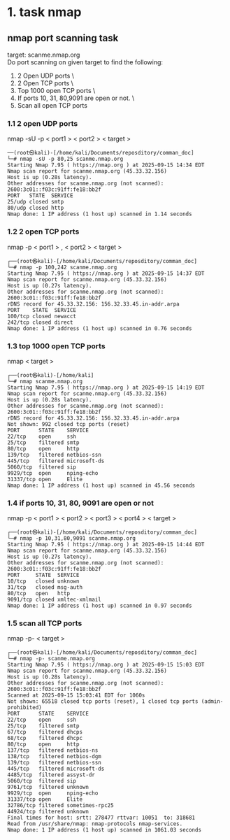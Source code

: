 # 1. task nmap 
## nmap port scanning task 
target: scanme.nmap.org \
Do port scanning on given target to find the following:


1. 2 Open UDP ports \
2. 2 Open TCP ports \
3. Top 1000 open TCP ports \
4. If ports 10, 31, 80,9091 are open or not. \
5. Scan all open TCP ports 

### 1.1  2 open UDP ports 
nmap -sU -p < port1 > < port2 > < target > 
```
──(root㉿kali)-[/home/kali/Documents/reposditory/comman_doc]
└─# nmap -sU -p 80,25 scanme.nmap.org 
Starting Nmap 7.95 ( https://nmap.org ) at 2025-09-15 14:34 EDT
Nmap scan report for scanme.nmap.org (45.33.32.156)
Host is up (0.28s latency).
Other addresses for scanme.nmap.org (not scanned): 2600:3c01::f03c:91ff:fe18:bb2f
PORT   STATE  SERVICE
25/udp closed smtp
80/udp closed http
Nmap done: 1 IP address (1 host up) scanned in 1.14 seconds

```


### 1.2  2 open TCP ports
nmap -p < port1 > , < port2 > < target >
```
┌──(root㉿kali)-[/home/kali/Documents/reposditory/comman_doc]
└─# nmap -p 100,242 scanme.nmap.org  
Starting Nmap 7.95 ( https://nmap.org ) at 2025-09-15 14:37 EDT
Nmap scan report for scanme.nmap.org (45.33.32.156)
Host is up (0.27s latency).
Other addresses for scanme.nmap.org (not scanned): 2600:3c01::f03c:91ff:fe18:bb2f
rDNS record for 45.33.32.156: 156.32.33.45.in-addr.arpa
PORT    STATE  SERVICE
100/tcp closed newacct
242/tcp closed direct
Nmap done: 1 IP address (1 host up) scanned in 0.76 seconds
```


### 1.3  top 1000 open TCP ports 
nmap < target >
```                                                                                                                                                 
┌──(root㉿kali)-[/home/kali]
└─# nmap scanme.nmap.org  
Starting Nmap 7.95 ( https://nmap.org ) at 2025-09-15 14:19 EDT
Nmap scan report for scanme.nmap.org (45.33.32.156)
Host is up (0.28s latency).
Other addresses for scanme.nmap.org (not scanned): 2600:3c01::f03c:91ff:fe18:bb2f
rDNS record for 45.33.32.156: 156.32.33.45.in-addr.arpa
Not shown: 992 closed tcp ports (reset)
PORT      STATE    SERVICE
22/tcp    open     ssh
25/tcp    filtered smtp
80/tcp    open     http
139/tcp   filtered netbios-ssn
445/tcp   filtered microsoft-ds
5060/tcp  filtered sip
9929/tcp  open     nping-echo
31337/tcp open     Elite
Nmap done: 1 IP address (1 host up) scanned in 45.56 seconds
```


### 1.4  if ports 10, 31, 80, 9091 are open or not
nmap -p < port1 > < port2 > < port3 > < port4 > < target > 
```
┌──(root㉿kali)-[/home/kali/Documents/reposditory/comman_doc]
└─# nmap -p 10,31,80,9091 scanme.nmap.org
Starting Nmap 7.95 ( https://nmap.org ) at 2025-09-15 14:44 EDT
Nmap scan report for scanme.nmap.org (45.33.32.156)
Host is up (0.27s latency).
Other addresses for scanme.nmap.org (not scanned): 2600:3c01::f03c:91ff:fe18:bb2f
PORT     STATE  SERVICE
10/tcp   closed unknown
31/tcp   closed msg-auth
80/tcp   open   http
9091/tcp closed xmltec-xmlmail
Nmap done: 1 IP address (1 host up) scanned in 0.97 seconds
```


### 1.5  scan all TCP ports 
nmap -p- < target >
```
┌──(root㉿kali)-[/home/kali/Documents/reposditory/comman_doc]
└─# nmap -p- scanme.nmap.org
Starting Nmap 7.95 ( https://nmap.org ) at 2025-09-15 15:03 EDT
Nmap scan report for scanme.nmap.org (45.33.32.156)
Host is up (0.28s latency).
Other addresses for scanme.nmap.org (not scanned): 2600:3c01::f03c:91ff:fe18:bb2f
Scanned at 2025-09-15 15:03:41 EDT for 1060s
Not shown: 65518 closed tcp ports (reset), 1 closed tcp ports (admin-prohibited)
PORT      STATE    SERVICE
22/tcp    open     ssh
25/tcp    filtered smtp
67/tcp    filtered dhcps
68/tcp    filtered dhcpc
80/tcp    open     http
137/tcp   filtered netbios-ns
138/tcp   filtered netbios-dgm
139/tcp   filtered netbios-ssn
445/tcp   filtered microsoft-ds
4485/tcp  filtered assyst-dr
5060/tcp  filtered sip
9761/tcp  filtered unknown
9929/tcp  open     nping-echo
31337/tcp open     Elite
32786/tcp filtered sometimes-rpc25
44924/tcp filtered unknown
Final times for host: srtt: 278477 rttvar: 10051  to: 318681
Read from /usr/share/nmap: nmap-protocols nmap-services.
Nmap done: 1 IP address (1 host up) scanned in 1061.03 seconds
```
                                                         
